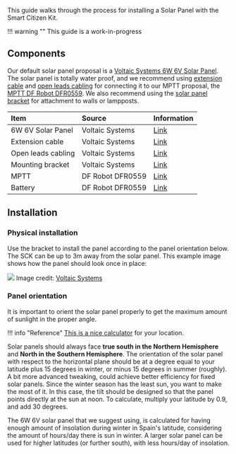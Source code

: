 This guide walks through the process for installing a Solar Panel with the Smart Citizen Kit.

!!! warning ""
    This guide is a work-in-progress

## Components

Our default solar panel proposal is a [Voltaic Systems 6W 6V Solar Panel](https://voltaicsystems.com/6-watt-panel/). The solar panel is totally water proof, and we recommend using [extension cable](https://voltaicsystems.com/3511-ext-10ft/) and [open leads cabling](https://voltaicsystems.com/extension-with-exposed-leads/) for connecting it to our MPTT proposal, the [MPTT DF Robot DFR0559](https://wiki.dfrobot.com/Solar_Power_Manager_5V_SKU__DFR0559). We also recommend using the [solar panel bracket](https://voltaicsystems.com/bracket/) for attachment to walls or lampposts.

| Item | Source | Information|
|:-    |:-     |:-  |
| 6W 6V Solar Panel | Voltaic Systems | [Link](https://voltaicsystems.com/6-watt-panel/) |
| Extension cable | Voltaic Systems | [Link](https://voltaicsystems.com/3511-ext-10ft/) |
| Open leads cabling | Voltaic Systems | [Link](https://voltaicsystems.com/extension-with-exposed-leads/) |
| Mounting bracket | Voltaic Systems | [Link](https://voltaicsystems.com/bracket/) |
| MPTT  | DF Robot DFR0559| [Link](https://wiki.dfrobot.com/Solar_Power_Manager_5V_SKU__DFR0559) | 
| Battery  | DF Robot DFR0559 | [Link](https://wiki.dfrobot.com/Solar_Power_Manager_5V_SKU__DFR0559) | 

## Installation

### Physical installation

Use the bracket to install the panel according to the panel orientation below. The SCK can be up to 3m away from the solar panel. This example image shows how the panel should look once in place:

![](https://cdn11.bigcommerce.com/s-6ubn8z08et/images/stencil/500x659/products/185/1049/Bracket_Pole_Mount-6_Watt_Panel__96828.1583444808.jpg)
Image credit: [Voltaic Systems](https://voltaicsystems.com)

### Panel orientation

It is important to orient the solar panel properly to get the maximum amount of sunlight in the proper angle.

!!! info "Reference"
    [This is a nice calculator](http://www.solarelectricityhandbook.com/solar-angle-calculator.html) for your location.

Solar panels should always face **true south in the Northern Hemisphere** and **North in the Southern Hemisphere**. The orientation of the solar panel with respect to the horizontal plane should be at a degree equal to your latitude plus 15 degrees in winter, or minus 15 degrees in summer (roughly). A bit more advanced tweaking, could achieve better efficiency for fixed solar panels. Since the winter season has the least sun, you want to make the most of it. In this case, the tilt should be designed so that the panel points directly at the sun at noon. To calculate, multiply your latitude by 0.9, and add 30 degrees.

The 6W 6V solar panel that we suggest using, is calculated for having enough amount of insolation during winter in Spain's latitude, considering the amount of hours/day there is sun in winter. A larger solar panel can be used for higher latitudes (or further south), with less hours/day of insolation.
